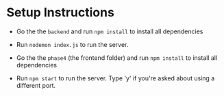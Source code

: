 # Setup Instructions

* Go the the `backend` and run `npm install` to install all dependencies
* Run `nodemon index.js` to run the server.

* Go the the `phase4` (the frontend folder) and run `npm install` to install all dependencies
* Run `npm start` to run the server. Type 'y' if you're asked about using a different port.
